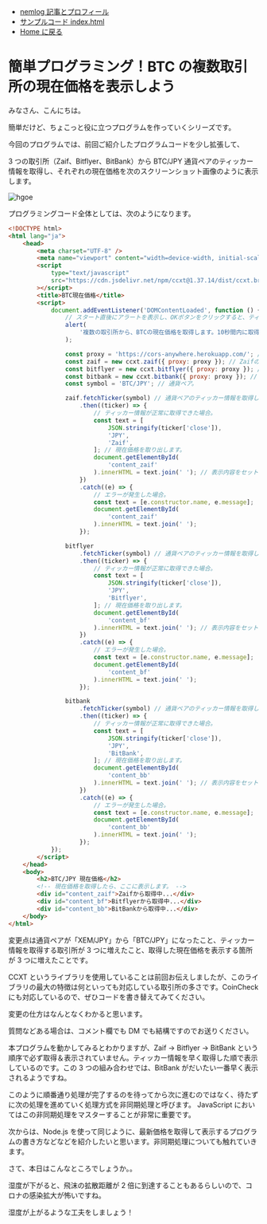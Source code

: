 -   [nemlog 記事とプロフィール](https://nemlog.nem.social/profile/51408)
-   [サンプルコード index.html](./index.html)
-   [Home に戻る](/README.md)

# 簡単プログラミング！BTC の複数取引所の現在価格を表示しよう

みなさん、こんにちは。

簡単だけど、ちょこっと役に立つプログラムを作っていくシリーズです。

今回のプログラムでは、前回ご紹介したプログラムコードを少し拡張して、

3 つの取引所（Zaif、Bitflyer、BitBank）から BTC/JPY 通貨ペアのティッカー情報を取得し、それぞれの現在価格を次のスクリーンショット画像のように表示します。

![hgoe](./1.png)

プログラミングコード全体としては、次のようになります。

```html
<!DOCTYPE html>
<html lang="ja">
    <head>
        <meta charset="UTF-8" />
        <meta name="viewport" content="width=device-width, initial-scale=1.0" />
        <script
            type="text/javascript"
            src="https://cdn.jsdelivr.net/npm/ccxt@1.37.14/dist/ccxt.browser.js"
        ></script>
        <title>BTC現在価格</title>
        <script>
            document.addEventListener('DOMContentLoaded', function () {
                // スタート直後にアラートを表示し、OKボタンをクリックすると、ティッカー情報を取得します。
                alert(
                    '複数の取引所から、BTCの現在価格を取得します。10秒間内に取得できないとタイムアウトエラーが発生します。'
                );

                const proxy = 'https://cors-anywhere.herokuapp.com/'; // CORS対策（CORSについては奥がそのうち別途説明する予定）。
                const zaif = new ccxt.zaif({ proxy: proxy }); // ZaifのAPIにアクセスする準備。
                const bitflyer = new ccxt.bitflyer({ proxy: proxy }); // BitflyerのAPIにアクセスする準備。
                const bitbank = new ccxt.bitbank({ proxy: proxy }); // BitbankのAPIにアクセスする準備。
                const symbol = 'BTC/JPY'; // 通貨ペア。

                zaif.fetchTicker(symbol) // 通貨ペアのティッカー情報を取得します。
                    .then((ticker) => {
                        // ティッカー情報が正常に取得できた場合。
                        const text = [
                            JSON.stringify(ticker['close']),
                            'JPY',
                            'Zaif',
                        ]; // 現在価格を取り出します。
                        document.getElementById(
                            'content_zaif'
                        ).innerHTML = text.join(' '); // 表示内容をセットします。
                    })
                    .catch((e) => {
                        // エラーが発生した場合。
                        const text = [e.constructor.name, e.message];
                        document.getElementById(
                            'content_zaif'
                        ).innerHTML = text.join(' ');
                    });

                bitflyer
                    .fetchTicker(symbol) // 通貨ペアのティッカー情報を取得します。
                    .then((ticker) => {
                        // ティッカー情報が正常に取得できた場合。
                        const text = [
                            JSON.stringify(ticker['close']),
                            'JPY',
                            'Bitflyer',
                        ]; // 現在価格を取り出します。
                        document.getElementById(
                            'content_bf'
                        ).innerHTML = text.join(' '); // 表示内容をセットします。
                    })
                    .catch((e) => {
                        // エラーが発生した場合。
                        const text = [e.constructor.name, e.message];
                        document.getElementById(
                            'content_bf'
                        ).innerHTML = text.join(' ');
                    });

                bitbank
                    .fetchTicker(symbol) // 通貨ペアのティッカー情報を取得します。
                    .then((ticker) => {
                        // ティッカー情報が正常に取得できた場合。
                        const text = [
                            JSON.stringify(ticker['close']),
                            'JPY',
                            'BitBank',
                        ]; // 現在価格を取り出します。
                        document.getElementById(
                            'content_bb'
                        ).innerHTML = text.join(' '); // 表示内容をセットします。
                    })
                    .catch((e) => {
                        // エラーが発生した場合。
                        const text = [e.constructor.name, e.message];
                        document.getElementById(
                            'content_bb'
                        ).innerHTML = text.join(' ');
                    });
            });
        </script>
    </head>
    <body>
        <h2>BTC/JPY 現在価格</h2>
        <!-- 現在価格を取得したら、ここに表示します。 -->
        <div id="content_zaif">Zaifから取得中...</div>
        <div id="content_bf">Bitflyerから取得中...</div>
        <div id="content_bb">BitBankから取得中...</div>
    </body>
</html>
```

変更点は通貨ペアが「XEM/JPY」から「BTC/JPY」になったこと、ティッカー情報を取得する取引所が 3 つに増えたこと、取得した現在価格を表示する箇所が 3 つに増えたことです。

CCXT というライブラリを使用していることは前回お伝えしましたが、このライブラリの最大の特徴は何といっても対応している取引所の多さです。CoinCheck にも対応しているので、ぜひコードを書き替えてみてください。

変更の仕方はなんとなくわかると思います。

質問などある場合は、コメント欄でも DM でも結構ですのでお送りください。

本プログラムを動かしてみるとわかりますが、Zaif -> Bitflyer -> BitBank という順序で必ず取得＆表示されていません。ティッカー情報を早く取得した順で表示しているのです。この 3 つの組み合わせでは、BitBank がだいたい一番早く表示されるようですね。

このように順番通り処理が完了するのを待ってから次に進むのではなく、待たずに次の処理を進めていく処理方式を非同期処理と呼びます。 JavaScript においてはこの非同期処理をマスターすることが非常に重要です。

次からは、Node.js を使って同じように、最新価格を取得して表示するプログラムの書き方などなどを紹介したいと思います。非同期処理についても触れていきます。

さて、本日はこんなところでしょうか。。

湿度が下がると、飛沫の拡散距離が 2 倍に到達することもあるらしいので、コロナの感染拡大が怖いですね。

湿度が上がるような工夫をしましょう！
